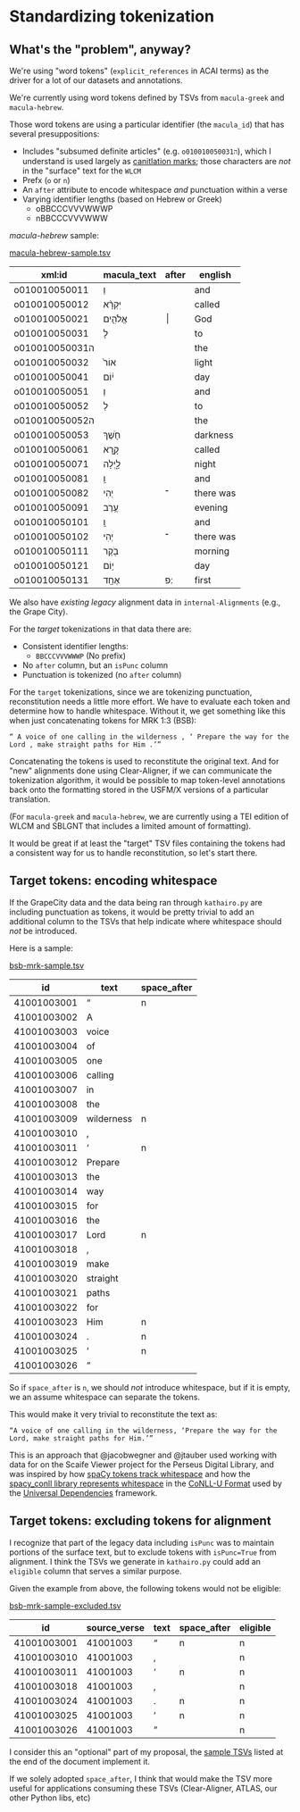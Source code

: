 # Standardizing tokenization

## What's the "problem", anyway?

We're using "word tokens" (`explicit_references` in ACAI terms) as the driver for a lot of our datasets and annotations.

We're currently using word tokens defined by TSVs from `macula-greek` and `macula-hebrew`.

Those word tokens are using a particular identifier (the `macula_id`) that has several presuppositions:

- Includes "subsumed definite articles" (e.g. `o010010050031ה`), which I understand is used largely as [canitlation marks](https://en.wikipedia.org/wiki/Hebrew_cantillation); those characters are _not_ in the "surface" text for the `WLCM`
- Prefx (`o` or `n`)
- An `after` attribute to encode whitespace _and_ punctuation within a verse
- Varying identifier lengths (based on Hebrew or Greek)
  - oBBCCCVVVWWWP
  - nBBCCCVVVWWW

_macula-hebrew_ sample:

[macula-hebrew-sample.tsv](./macula-hebrew-sample.tsv)


| xml:id         | macula_text | after | english   |
|----------------|-------------|-------|-----------|
| o010010050011  | וַ           |       | and       |
| o010010050012  | יִּקְרָ֨א        |       | called    |
| o010010050021  | אֱלֹהִ֤ים       | ׀     | God       |
| o010010050031  | לָ           |       | to        |
| o010010050031ה |             |       | the       |
| o010010050032  | אוֹר֙         |       | light     |
| o010010050041  | י֔וֹם         |       | day       |
| o010010050051  | וְ           |       | and       |
| o010010050052  | לַ           |       | to        |
| o010010050052ה |             |       | the       |
| o010010050053  | חֹ֖שֶׁךְ         |       | darkness  |
| o010010050061  | קָ֣רָא         |       | called    |
| o010010050071  | לָ֑יְלָה        |       | night     |
| o010010050081  | וַֽ           |       | and       |
| o010010050082  | יְהִי         | ־     | there was |
| o010010050091  | עֶ֥רֶב         |       | evening   |
| o010010050101  | וַֽ           |       | and       |
| o010010050102  | יְהִי         | ־     | there was |
| o010010050111  | בֹ֖קֶר         |       | morning   |
| o010010050121  | י֥וֹם         |       | day       |
| o010010050131  | אֶחָֽד         | ׃פ    | first     |

We also have *existing legacy* alignment data in `internal-Alignments` (e.g., the Grape City).

For the *target* tokenizations in that data there are:

- Consistent identifier lengths:
  - `BBCCCVVVWWWP` (No prefix)
- No `after` column, but an `isPunc` column
- Punctuation is tokenized (no `after` column)

For the `target` tokenizations, since we are tokenizing punctuation, reconstitution needs a little more effort.  We have to evaluate each token and determine how to handle whitespace.  Without it, we get something like this when just concatenating tokens for MRK 1:3 (BSB):

```
“ A voice of one calling in the wilderness , ‘ Prepare the way for the Lord , make straight paths for Him .’”
```

Concatenating the tokens is used to reconstitute the original text.  And for "new" alignments done using Clear-Aligner, if we can communicate the tokenization algorithm, it would be possible to map token-level annotations back onto the formatting stored in the USFM/X versions of a particular translation.

(For `macula-greek` and `macula-hebrew`, we are currently using a TEI edition of WLCM and SBLGNT that includes a limited amount of formatting).

It would be great if at least the "target" TSV files containing the tokens had a consistent way for us to handle reconstitution, so let's start there.

## Target tokens: encoding whitespace

If the GrapeCity data and the data being ran through `kathairo.py` are including punctuation as tokens, it would be pretty trivial to add an additional column to the TSVs that help indicate where whitespace should *not* be introduced.

Here is a sample:

[bsb-mrk-sample.tsv](./bsb-mrk-sample.tsv)


| id          | text       | space_after |
|-------------|------------|-------------|
| 41001003001 | “          | n           |
| 41001003002 | A          |             |
| 41001003003 | voice      |             |
| 41001003004 | of         |             |
| 41001003005 | one        |             |
| 41001003006 | calling    |             |
| 41001003007 | in         |             |
| 41001003008 | the        |             |
| 41001003009 | wilderness | n           |
| 41001003010 | ,          |             |
| 41001003011 | ‘          | n           |
| 41001003012 | Prepare    |             |
| 41001003013 | the        |             |
| 41001003014 | way        |             |
| 41001003015 | for        |             |
| 41001003016 | the        |             |
| 41001003017 | Lord       | n           |
| 41001003018 | ,          |             |
| 41001003019 | make       |             |
| 41001003020 | straight   |             |
| 41001003021 | paths      |             |
| 41001003022 | for        |             |
| 41001003023 | Him        | n           |
| 41001003024 | .          | n           |
| 41001003025 | ’          | n           |
| 41001003026 | ”          |             |

So if `space_after` is `n`, we should _not_ introduce whitespace, but if it is empty, we an assume whitespace can separate the tokens.

This would make it very trivial to reconstitute the text as:

```
“A voice of one calling in the wilderness, ‘Prepare the way for the Lord, make straight paths for Him.’”
```

This is an approach that @jacobwegner and @jtauber used working with data for on the Scaife Viewer project for the Perseus Digital Library, and was inspired by how [spaCy tokens track whitespace](https://spacy.io/api/token#:~:text=str-,whitespace_,-Trailing%20space%20character) and how the [spacy_conll library represents whitespace](https://github.com/BramVanroy/spacy_conll/blob/f2d41da649f1f440c4ec35a3b046d345b5516fd3/spacy_conll/formatter.py#L197) in the [CoNLL-U Format](https://universaldependencies.org/format.html) used by the [Universal Dependencies](https://universaldependencies.org/) framework.

## Target tokens: excluding tokens for alignment

I recognize that part of the legacy data including `isPunc` was to maintain portions of the surface text, but to exclude tokens with `isPunc=True` from alignment.  I think the TSVs we generate in `kathairo.py` could add an `eligible` column that serves a similar purpose.

Given the example from above, the following tokens would not be eligible:

[bsb-mrk-sample-excluded.tsv](./bsb-mrk-sample-excluded.tsv)

| id          | source_verse | text | space_after | eligible |
|-------------|--------------|------|-------------|----------|
| 41001003001 | 41001003     | “    | n           | n        |
| 41001003010 | 41001003     | ,    |             | n        |
| 41001003011 | 41001003     | ‘    | n           | n        |
| 41001003018 | 41001003     | ,    |             | n        |
| 41001003024 | 41001003     | .    | n           | n        |
| 41001003025 | 41001003     | ’    | n           | n        |
| 41001003026 | 41001003     | ”    |             | n        |

I consider this an "optional" part of my proposal, the [sample TSVs](#sample-tsvs) listed at the end of the document implement it.

If we solely adopted `space_after`, I think that would make the TSV more useful for applications consuming these TSVs (Clear-Aligner, ATLAS, our other Python libs, etc)
